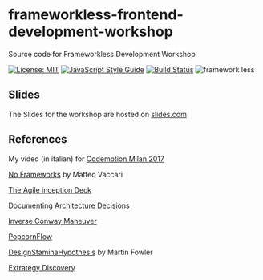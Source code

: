 # frameworkless-frontend-development-workshop

Source code for Frameworkless Development Workshop

[![License: MIT](https://img.shields.io/badge/License-MIT-yellow.svg)](https://opensource.org/licenses/MIT)
[![JavaScript Style Guide](https://img.shields.io/badge/code_style-standard-brightgreen.svg)](https://standardjs.com)
[![Build Status](https://travis-ci.org/e-xtrategy/frameworkless-frontend-development-workshop.svg?branch=master)](https://travis-ci.org/e-xtrategy/frameworkless-frontend-development-workshop)
![framework less](https://img.shields.io/badge/framework-less-blue.svg)

## Slides

The Slides for the workshop are hosted on [slides.com](http://slides.com/francescostrazzullo/frameworkless-frontend-development-avanscoperta-2018)

## References

My video (in italian) for [Codemotion Milan 2017](https://www.youtube.com/watch?v=cCj0OPWcDh8&feature=youtu.be)

[No Frameworks](http://matteo.vaccari.name/blog/archives/1022) by Matteo Vaccari

[The Agile inception Deck](https://agilewarrior.wordpress.com/2010/11/06/the-agile-inception-deck/)

[Documenting Architecture Decisions](http://thinkrelevance.com/blog/2011/11/15/documenting-architecture-decisions)

[Inverse Conway Maneuver](https://www.thoughtworks.com/radar/techniques/inverse-conway-maneuver)

[PopcornFlow](https://popcornflow.com/)

[DesignStaminaHypothesis](https://martinfowler.com/bliki/DesignStaminaHypothesis.html) by Martin Fowler

[Extrategy Discovery](https://www.extrategy.net/it/blog/la-nostra-discovery-partire-dalla-strategia-consegnare-valore)
    
